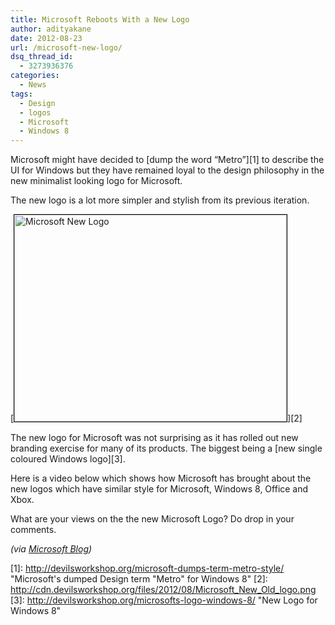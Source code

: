 ```yaml
---
title: Microsoft Reboots With a New Logo
author: adityakane
date: 2012-08-23
url: /microsoft-new-logo/
dsq_thread_id:
  - 3273936376
categories:
  - News
tags:
  - Design
  - logos
  - Microsoft
  - Windows 8
---
```

Microsoft might have decided to [dump the word “Metro”][1] to describe the UI for Windows but they have remained loyal to the design philosophy in the new minimalist looking logo for Microsoft.

The new logo is a lot more simpler and stylish from its previous iteration.

[<img class="alignnone  wp-image-61094" style="border: 1px solid black;" title="Microsoft New Logo" src="http://cdn.devilsworkshop.org/files/2012/08/Microsoft_New_Old_logo.png" alt="Microsoft New Logo" width="436" height="331" />][2]

The new logo for Microsoft was not surprising as it has rolled out new branding exercise for many of its products. The biggest being a [new single coloured Windows logo][3].

Here is a video below which shows how Microsoft has brought about the new logos which have similar style for Microsoft, Windows 8, Office and Xbox.



What are your views on the the new Microsoft Logo? Do drop in your comments.

*(via <a href="http://blogs.technet.com/b/microsoft_blog/archive/2012/08/23/microsoft-unveils-a-new-look.aspx" onclick="_gaq.push(['_trackEvent', 'outbound-article', 'http://blogs.technet.com/b/microsoft_blog/archive/2012/08/23/microsoft-unveils-a-new-look.aspx', 'Microsoft Blog']);" >Microsoft Blog</a>)*

 [1]: http://devilsworkshop.org/microsoft-dumps-term-metro-style/ "Microsoft's dumped Design term "Metro" for Windows 8"
 [2]: http://cdn.devilsworkshop.org/files/2012/08/Microsoft_New_Old_logo.png
 [3]: http://devilsworkshop.org/microsofts-logo-windows-8/ "New Logo for Windows 8"
